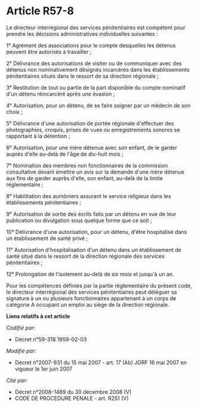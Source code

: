 # Article R57-8

Le directeur interrégional des services pénitentiaires est compétent pour prendre les décisions administratives individuelles
suivantes :

1° Agrément des associations pour le compte desquelles les détenus peuvent être autorisés à travailler ;

2° Délivrance des autorisations de visiter ou de communiquer avec des détenus non nominativement désignés incarcérés dans les
établissements pénitentiaires situés dans le ressort de sa direction régionale ;

3° Restitution de tout ou partie de la part disponible du compte nominatif d'un détenu réincarcéré après une évasion ;

4° Autorisation, pour un détenu, de se faire soigner par un médecin de son choix ;

5° Délivrance d'une autorisation de portée régionale d'effectuer des photographies, croquis, prises de vues ou
enregistrements sonores se rapportant à la détention ;

6° Autorisation, pour une mère détenue avec son enfant, de le garder auprès d'elle au-delà de l'âge de dix-huit mois ;

7° Nomination des membres non fonctionnaires de la commission consultative devant émettre un avis sur la demande d'une mère
détenue aux fins de garder auprès d'elle, son enfant, au-delà de la limite réglementaire ;

8° Habilitation des aumôniers assurant le service religieux dans les établissements pénitentiaires ;

9° Autorisation de sortie des écrits faits par un détenu en vue de leur publication ou divulgation sous quelque forme que ce
soit ;

10° Délivrance d'une autorisation, pour un détenu, d'être hospitalisé dans un établissement de santé privé ;

11° Autorisation d'hospitalisation d'un détenu dans un établissement de santé situé dans le ressort de la direction régionale
des services pénitentiaires ;

12° Prolongation de l'isolement au-delà de six mois et jusqu'à un an.

Pour les compétences définies par la partie réglementaire du présent code, le directeur interrégional des services
pénitentiaires peut déléguer sa signature à un ou plusieurs fonctionnaires appartenant à un corps de catégorie A occupant un
emploi au siège de la direction régionale.

**Liens relatifs à cet article**

_Codifié par_:

  - Décret n°59-318 1959-02-03

_Modifié par_:

  - Décret n°2007-931 du 15 mai 2007 - art. 17 (Ab) JORF 16 mai 2007 en vigueur le 1er juin 2007

_Cité par_:

  - Décret n°2008-1489 du 30 décembre 2008 (V)
  - CODE DE PROCEDURE PENALE - art. R251 (V)
